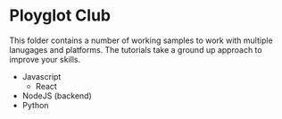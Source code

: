 # Ployglot Club <br/>
This folder contains a number of working samples to work with multiple lanugages and platforms. The tutorials take a ground up approach to improve your skills.
- Javascript
	- React
- NodeJS (backend)
- Python





